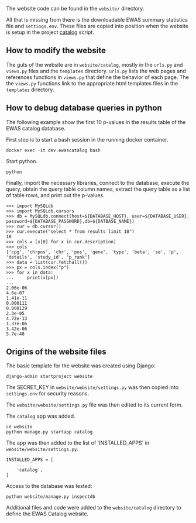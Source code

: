 The website code can be found in the `website/` directory.

All that is missing from there is the downloadable
EWAS summary statistics file and `settings.env`.
These files are copied into position when the website
is setup in the project [catalog](../catalog) script.

## How to modify the website

The guts of the website are in `website/catalog`, mostly
in the `urls.py` and `views.py` files and the `templates` directory.
`urls.py` lists the web pages and references functions
in `views.py` that define the behavior of each page.
The the `views.py` functions link to the appropriate
html templates files in the `templates` directory.

## How to debug database queries in python

The following example show the first 10 p-values in the
results table of the EWAS catalog database.

First step is to start a bash session in the
running docker container. 
```
docker exec -it dev.ewascatalog bash
```

Start python.
```
python
```

Finally, import the necessary libraries, connect to the database,
execute the query, obtain the query table column names,
extract the query table as a list of table rows,
and print out the p-values.
```
>>> import MySQLdb
>>> import MySQLdb.cursors
>>> db = MySQLdb.connect(host=${DATABASE_HOST}, user=${DATABASE_USER}, password=${DATABASE_PASSWORD},db=${DATBASE_NAME})
>>> cur = db.cursor()
>>> cur.execute("select * from results limit 10")
10
>>> cols = [x[0] for x in cur.description]
>>> cols
['cpg', 'chrpos', 'chr', 'pos', 'gene', 'type', 'beta', 'se', 'p', 'details', 'study_id', 'p_rank']
>>> data = list(cur.fetchall())
>>> px = cols.index("p")
>>> for x in data:
...     print(x[px])
...
2.06e-06
4.6e-07
1.41e-11
0.000111
0.000129
2.3e-05
4.72e-13
1.37e-06
3.42e-06
5.7e-48
```

## Origins of the website files

The basic template for the website was created using Django:
```
django-admin startproject website
```

The SECRET_KEY in `website/website/settings.py` was then copied
into `settings.env` for security reasons.

The `website/website/settings.py` file was then edited to its current form.

The `catalog` app was added.
```
cd website
python manage.py startapp catalog
```

The app was then added to the list of 'INSTALLED_APPS'
in `website/website/settings.py`.
```
INSTALLED_APPS = [
    ...
    'catalog',
]
```

Access to the database was tested:
```
python website/manage.py inspectdb
```

Additional files and code were added to the
`website/catalog` directory 
to define the EWAS Catalog website.







